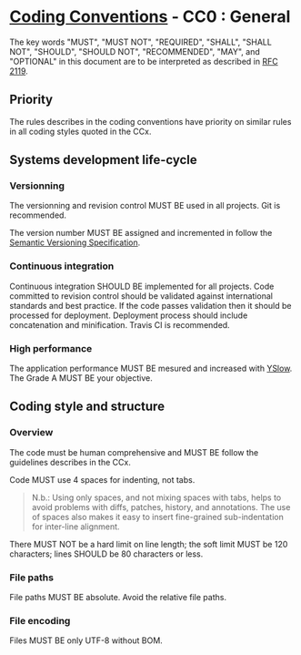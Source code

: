 # [Coding Conventions](https://github.com/kdubuc/coding-conventions/blob/master/README.md) - CC0 : General 

The key words "MUST", "MUST NOT", "REQUIRED", "SHALL", "SHALL NOT", "SHOULD",
"SHOULD NOT", "RECOMMENDED", "MAY", and "OPTIONAL" in this document are to be
interpreted as described in [RFC 2119][].

[RFC 2119]: http://www.ietf.org/rfc/rfc2119.txt
[PSR-0]: https://github.com/php-fig/fig-standards/blob/master/accepted/PSR-0.md
[PSR-1]: https://github.com/php-fig/fig-standards/blob/master/accepted/PSR-1-basic-coding-standard.md

## Priority

The rules describes in the coding conventions have priority on similar rules in all coding styles quoted in the CCx.

## Systems development life-cycle

### Versionning

The versionning and revision control MUST BE used in all projects. Git is recommended.

The version number MUST BE assigned and incremented in follow the [Semantic Versioning Specification](http://semver.org/).

### Continuous integration

Continuous integration SHOULD BE implemented for all projects. Code committed to revision control should be validated against international standards and best practice. If the code passes validation then it should be processed for deployment. Deployment process should include concatenation and minification. Travis CI is recommended.

### High performance

The application performance MUST BE mesured and increased with [YSlow](http://yslow.org/). The Grade A MUST BE your objective.

## Coding style and structure

### Overview

The code must be human comprehensive and MUST BE follow the guidelines describes in the CCx.

Code MUST use 4 spaces for indenting, not tabs.

> N.b.: Using only spaces, and not mixing spaces with tabs, helps to avoid
> problems with diffs, patches, history, and annotations. The use of spaces
> also makes it easy to insert fine-grained sub-indentation for inter-line 
> alignment.

There MUST NOT be a hard limit on line length; the soft limit MUST be 120 characters; lines SHOULD be 80 characters or less.

### File paths

File paths MUST BE absolute. Avoid the relative file paths.

### File encoding

Files MUST BE only UTF-8 without BOM.
